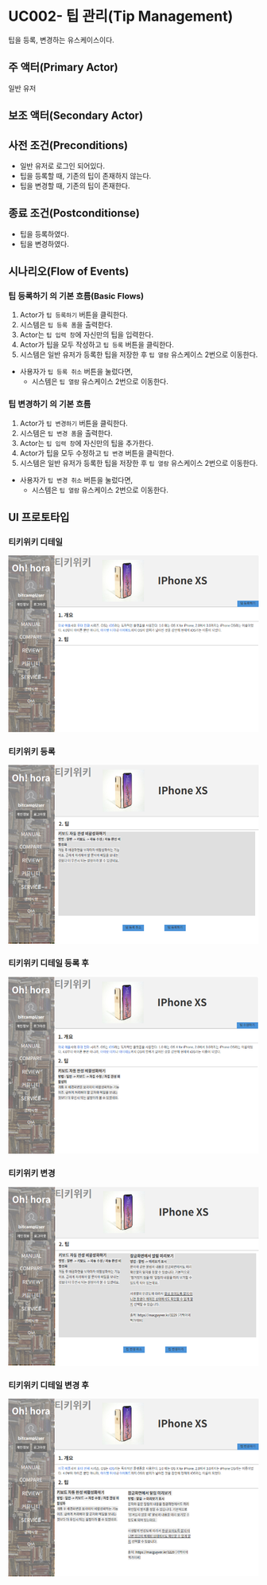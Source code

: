# UC002- 팁 관리(Tip Management)
팁을 등록, 변경하는 유스케이스이다.

## 주 액터(Primary Actor)
일반 유저

## 보조 액터(Secondary Actor)

## 사전 조건(Preconditions)
- 일반 유저로 로그인 되어있다.
- 팁을 등록할 때, 기존의 팁이 존재하지 않는다.
- 팁을 변경할 때, 기존의 팁이 존재한다.

## 종료 조건(Postconditionse)
- 팁을 등록하였다.
- 팁을 변경하였다.

## 시나리오(Flow of Events)

### **팁 등록하기** 의 기본 흐름(Basic Flows)
1. Actor가 `팁 등록하기` 버튼을 클릭한다.
2. 시스템은 `팁 등록 폼`을 출력한다.
3. Actor는 `팁 입력 창`에 자신만의 팁을 입력한다.
4. Actor가 팁을 모두 작성하고 `팁 등록` 버튼을 클릭한다.
5. 시스템은 일반 유저가 등록한 팁을 저장한 후 `팁 열람` 유스케이스 2번으로 이동한다.
  - 사용자가 `팁 등록 취소` 버튼을 눌렀다면,
    - 시스템은 `팁 열람` 유스케이스 2번으로 이동한다.
        
### **팁 변경하기** 의 기본 흐름
1. Actor가 `팁 변경하기` 버튼을 클릭한다.
2. 시스템은 `팁 변경 폼`을 출력한다.
3. Actor는 `팁 입력 창`에 자신만의 팁을 추가한다.
4. Actor가 팁을 모두 수정하고 `팁 변경` 버튼을 클릭한다.
5. 시스템은 일반 유저가 등록한 팁을 저장한 후 `팁 열람` 유스케이스 2번으로 이동한다.
  - 사용자가 `팁 변경 취소` 버튼을 눌렀다면,
    - 시스템은 `팁 열람` 유스케이스 2번으로 이동한다.

## UI 프로토타입

### 티키위키 디테일
![티키위키 디테일](./images/woo-tikiwikiDetailPure.png)

### 티키위키 등록
![티키위키 등록](./images/woo-tikiwikiAdd.png)

### 티키위키 디테일 등록 후
![티키위키 디테일 등록 후](./images/woo-tikiwikiDetail.png)

### 티키위키 변경
![티키위키 변경](./images/woo-tikiwikiUpdate.png)

### 티키위키 디테일 변경 후
![티키위키 디테일 변경 후](./images/woo-tikiwikiDetail2.png)
